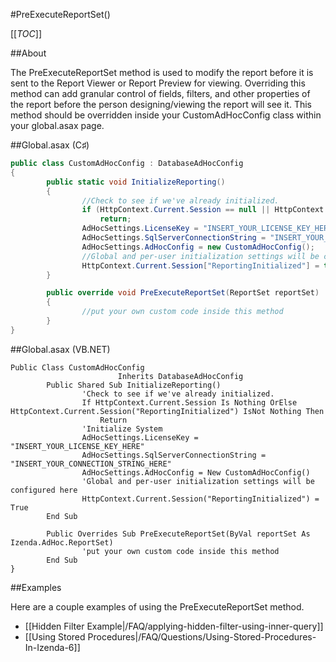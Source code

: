 #PreExecuteReportSet()

[[_TOC_]]

##About

The PreExecuteReportSet method is used to modify the report before it is sent to the Report Viewer or Report Preview for viewing. Overriding this method can add granular control of fields, filters, and other properties of the report before the person designing/viewing the report will see it. This method should be overridden inside your CustomAdHocConfig class within your global.asax page.

##Global.asax (C♯)

```csharp
public class CustomAdHocConfig : DatabaseAdHocConfig
{
        public static void InitializeReporting() 
        {
                //Check to see if we've already initialized.
                if (HttpContext.Current.Session == null || HttpContext.Current.Session["ReportingInitialized"] != null)
                    return;
                AdHocSettings.LicenseKey = "INSERT_YOUR_LICENSE_KEY_HERE";
                AdHocSettings.SqlServerConnectionString = "INSERT_YOUR_CONNECTION_STRING_HERE";
                AdHocSettings.AdHocConfig = new CustomAdHocConfig();
                //Global and per-user initialization settings will be configured here
                HttpContext.Current.Session["ReportingInitialized"] = true;
        }

        public override void PreExecuteReportSet(ReportSet reportSet)
        { 
                //put your own custom code inside this method
        }
}
```

##Global.asax (VB.NET)

```visualbasic
Public Class CustomAdHocConfig 
                        Inherits DatabaseAdHocConfig
        Public Shared Sub InitializeReporting() 
                'Check to see if we've already initialized.
                If HttpContext.Current.Session Is Nothing OrElse HttpContext.Current.Session("ReportingInitialized") IsNot Nothing Then
                    Return
                'Initialize System
                AdHocSettings.LicenseKey = "INSERT_YOUR_LICENSE_KEY_HERE"
                AdHocSettings.SqlServerConnectionString = "INSERT_YOUR_CONNECTION_STRING_HERE"
                AdHocSettings.AdHocConfig = New CustomAdHocConfig()
                'Global and per-user initialization settings will be configured here
                HttpContext.Current.Session("ReportingInitialized") = True
        End Sub

        Public Overrides Sub PreExecuteReportSet(ByVal reportSet As Izenda.AdHoc.ReportSet) 
                'put your own custom code inside this method
        End Sub
}
```
##Examples

Here are a couple examples of using the PreExecuteReportSet method.

* [[Hidden Filter Example|/FAQ/applying-hidden-filter-using-inner-query]]
* [[Using Stored Procedures|/FAQ/Questions/Using-Stored-Procedures-In-Izenda-6]]